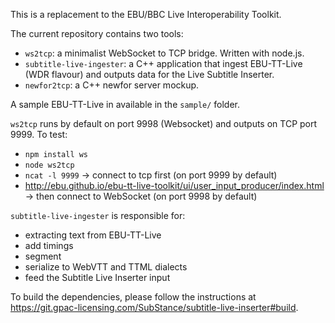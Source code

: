 This is a replacement to the EBU/BBC Live Interoperability Toolkit.

The current repository contains two tools:
- ```ws2tcp```: a minimalist WebSocket to TCP bridge. Written with node.js.
- ```subtitle-live-ingester```: a C++ application that ingest EBU-TT-Live (WDR flavour) and outputs data for the Live Subtitle Inserter.
- ```newfor2tcp```: a C++ newfor server mockup.

A sample EBU-TT-Live in available in the ```sample/``` folder.

```ws2tcp``` runs by default on port 9998 (Websocket) and outputs on TCP port 9999. To test:
- ```npm install ws```
- ```node ws2tcp```
- ```ncat -l 9999``` -> connect to tcp first (on port 9999 by default)
- http://ebu.github.io/ebu-tt-live-toolkit/ui/user_input_producer/index.html -> then connect to WebSocket (on port 9998 by default)

```subtitle-live-ingester``` is responsible for:
 - extracting text from EBU-TT-Live 
 - add timings
 - segment
 - serialize to WebVTT and TTML dialects
 - feed the Subtitle Live Inserter input

To build the dependencies, please follow the instructions at https://git.gpac-licensing.com/SubStance/subtitle-live-inserter#build.


